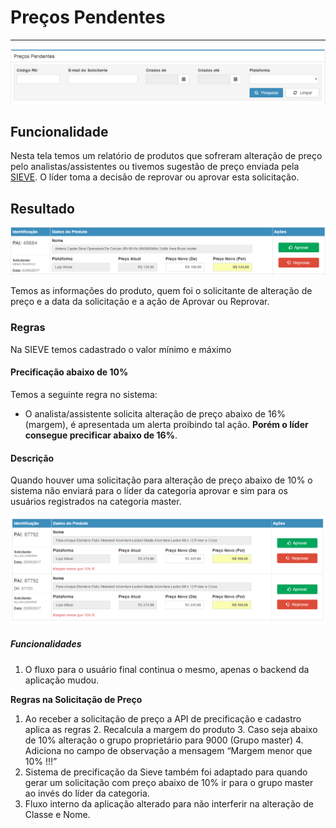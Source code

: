 # Preços Pendentes

---

![](/assets/comercialSolicitacaoPrecoPendente01.png)

## Funcionalidade

Nesta tela temos um relatório de produtos que sofreram alteração de preço pelo analistas/assistentes ou tivemos sugestão de preço enviada pela [SIEVE](https://www.sieve.com.br/sobre). O líder toma a decisão de reprovar ou aprovar esta solicitação.

## Resultado

![](/assets/comercialSolicitacaoPrecoPendente02.png)

Temos as informações do produto, quem foi o solicitante de alteração de preço e a data da solicitação e a ação de Aprovar ou Reprovar.

### Regras

Na SIEVE temos cadastrado o valor mínimo e máximo


#### Precificação abaixo de 10%

Temos a seguinte regra no sistema:

* O analista/assistente solicita alteração de  preço abaixo de 16%(margem), é apresentada um alerta proibindo tal ação. **Porém o líder consegue precificar abaixo de 16%**.

#### Descrição

Quando houver uma solicitação para alteração de preço abaixo de 10% o sistema não enviará para o líder da categoria aprovar e sim para os usuários registrados na categoria master.

![](/assets/precosPendentesRegra01.png)

##### Funcionalidades 

1. O fluxo para o usuário final continua o mesmo, apenas o backend da aplicação mudou.

**Regras na Solicitação de Preço**

1. Ao receber a solicitação de preço a API de precificação e cadastro aplica as regras
    2. Recalcula a margem do produto
        3. Caso seja abaixo de 10% alteração o grupo proprietário para 9000 (Grupo master)
        4. Adiciona no campo de observação a mensagem “Margem menor que 10% !!!”
5. Sistema de precificação da Sieve também foi adaptado para quando gerar um solicitação com preço abaixo de 10% ir para o grupo master ao invés do líder da categoria.
6. Fluxo interno da aplicação alterado para não interferir na alteração de Classe e Nome.









